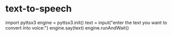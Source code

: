 # text-to-speech
import pyttsx3
engine = pyttsx3.init()
text = input("enter the text you want to convert into voice:")
engine.say(text)
engine.runAndWait()
